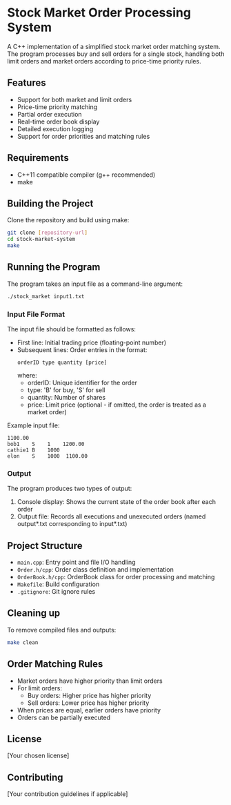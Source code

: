 # Stock Market Order Processing System

A C++ implementation of a simplified stock market order matching system. The program processes buy and sell orders for a single stock, handling both limit orders and market orders according to price-time priority rules.

## Features

- Support for both market and limit orders
- Price-time priority matching
- Partial order execution
- Real-time order book display
- Detailed execution logging
- Support for order priorities and matching rules

## Requirements

- C++11 compatible compiler (g++ recommended)
- make

## Building the Project

Clone the repository and build using make:

```bash
git clone [repository-url]
cd stock-market-system
make
```

## Running the Program

The program takes an input file as a command-line argument:

```bash
./stock_market input1.txt
```

### Input File Format

The input file should be formatted as follows:
- First line: Initial trading price (floating-point number)
- Subsequent lines: Order entries in the format:
  ```
  orderID type quantity [price]
  ```
  where:
  - orderID: Unique identifier for the order
  - type: 'B' for buy, 'S' for sell
  - quantity: Number of shares
  - price: Limit price (optional - if omitted, the order is treated as a market order)

Example input file:
```
1100.00
bob1    S    1    1200.00
cathie1 B    1000
elon    S    1000  1100.00
```

### Output

The program produces two types of output:
1. Console display: Shows the current state of the order book after each order
2. Output file: Records all executions and unexecuted orders (named output*.txt corresponding to input*.txt)

## Project Structure

- `main.cpp`: Entry point and file I/O handling
- `Order.h/cpp`: Order class definition and implementation
- `OrderBook.h/cpp`: OrderBook class for order processing and matching
- `Makefile`: Build configuration
- `.gitignore`: Git ignore rules

## Cleaning up

To remove compiled files and outputs:

```bash
make clean
```

## Order Matching Rules

- Market orders have higher priority than limit orders
- For limit orders:
  - Buy orders: Higher price has higher priority
  - Sell orders: Lower price has higher priority
- When prices are equal, earlier orders have priority
- Orders can be partially executed

## License

[Your chosen license]

## Contributing

[Your contribution guidelines if applicable]
